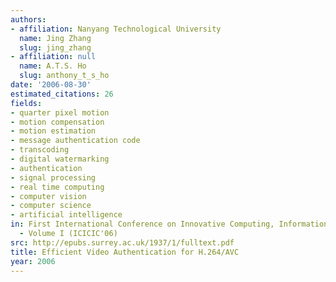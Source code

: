 ```yaml
---
authors:
- affiliation: Nanyang Technological University
  name: Jing Zhang
  slug: jing_zhang
- affiliation: null
  name: A.T.S. Ho
  slug: anthony_t_s_ho
date: '2006-08-30'
estimated_citations: 26
fields:
- quarter pixel motion
- motion compensation
- motion estimation
- message authentication code
- transcoding
- digital watermarking
- authentication
- signal processing
- real time computing
- computer vision
- computer science
- artificial intelligence
in: First International Conference on Innovative Computing, Information and Control
  - Volume I (ICICIC'06)
src: http://epubs.surrey.ac.uk/1937/1/fulltext.pdf
title: Efficient Video Authentication for H.264/AVC
year: 2006
---
```

